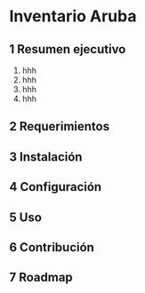 # Inventario Aruba

## 1 Resumen ejecutivo
1. hhh
2. hhh
3. hhh
4. hhh

## 2 Requerimientos
## 3 Instalación
## 4 Configuración
## 5 Uso
## 6 Contribución
## 7 Roadmap
